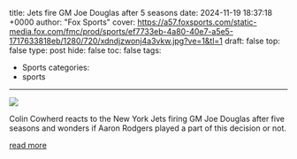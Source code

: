 title: Jets fire GM Joe Douglas after 5 seasons
date: 2024-11-19 18:37:18 +0000
author: "Fox Sports"
cover: https://a57.foxsports.com/static-media.fox.com/fmc/prod/sports/ef7733eb-4a80-40e7-a5e5-1717633818eb/1280/720/xdndjzwonj4a3vkw.jpg?ve=1&tl=1
draft: false
top: false
type: post
hide: false
toc: false
tags:
  - Sports
categories:
  - sports
---

![](https://a57.foxsports.com/static-media.fox.com/fmc/prod/sports/ef7733eb-4a80-40e7-a5e5-1717633818eb/1280/720/xdndjzwonj4a3vkw.jpg?ve=1&tl=1)

Colin Cowherd reacts to the New York Jets firing GM Joe Douglas after five seasons and wonders if Aaron Rodgers played a part of this decision or not.

[read more](https://www.foxsports.com/watch/fmc-w41mbv993wod1w6v)
